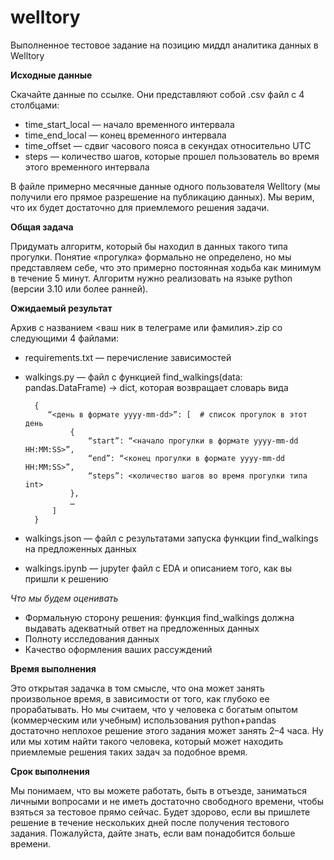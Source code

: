 # welltory
Выполненное тестовое задание на позицию миддл аналитика данных в Welltory

**Исходные данные**

Скачайте данные по ссылке. Они представляют собой .csv файл с 4 столбцами:
- time_start_local — начало временного интервала
- time_end_local — конец временного интервала
- time_offset — сдвиг часового пояса в секундах относительно UTC
- steps — количество шагов, которые прошел пользователь во время этого временного интервала

В файле примерно месячные данные одного пользователя Welltory (мы получили его прямое разрешение на публикацию данных). Мы верим, что их будет достаточно для приемлемого решения задачи.

**Общая задача**

Придумать алгоритм, который бы находил в данных такого типа прогулки. Понятие «прогулка» формально не определено, но мы представляем себе, что это примерно постоянная ходьба как минимум в течение 5 минут. Алгоритм нужно реализовать на языке python (версии 3.10 или более ранней).

**Ожидаемый результат**

Архив с названием <ваш ник в телеграме или фамилия>.zip со следующими 4 файлами:
- requirements.txt — перечисление зависимостей
- walkings.py — файл с функцией find_walkings(data: pandas.DataFrame) -> dict, которая возвращает словарь вида 

        {
           “<день в формате yyyy-mm-dd>”: [  # список прогулок в этот день   
                {     
                    “start”: “<начало прогулки в формате yyyy-mm-dd HH:MM:SS>”,
                    “end”: “<конец прогулки в формате yyyy-mm-dd HH:MM:SS>”,
                    “steps”: <количество шагов во время прогулки типа int>
                },
                …
            ]
        }

- walkings.json — файл с результатами запуска функции find_walkings на предложенных данных
- walkings.ipynb — jupyter файл с EDA и описанием того, как вы пришли к решению

*Что мы будем оценивать*
- Формальную сторону решения: функция find_walkings должна выдавать адекватный ответ на предложенных данных
- Полноту исследования данных
- Качество оформления ваших рассуждений

**Время выполнения**

Это открытая задачка в том смысле, что она может занять произвольное время, в зависимости от того, как глубоко ее прорабатывать. Но мы считаем, что у человека с богатым опытом (коммерческим или учебным) использования python+pandas достаточно неплохое решение этого задания может занять 2–4 часа. Ну или мы хотим найти такого человека, который может находить приемлемые решения таких задач за подобное время.

**Срок выполнения**

Мы понимаем, что вы можете работать, быть в отъезде, заниматься личными вопросами и не иметь достаточно свободного времени, чтобы взяться за тестовое прямо сейчас. Будет здорово, если вы пришлете решение в течение нескольких дней после получения тестового задания. Пожалуйста, дайте знать, если вам понадобится больше времени.

